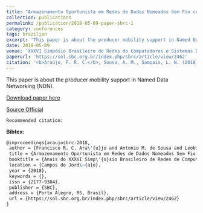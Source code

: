 ```yaml
---
title: "Armazenamento Oportunista em Redes de Dados Nomeados Sem Fio como Suporte à Mobilidade de Produtores"
collection: publications
permalink: /publication/2018-05-09-paper-sbrc-1
category: conferences
tags: brazilian
excerpt: 'This paper is about the producer mobility support in Named Data Networking (NDN).'
date: 2018-05-09
venue: 'XXXVI Simpósio Brasileiro de Redes de Computadores e Sistemas Distribuídos (SBRC)'
paperurl: 'https://sol.sbc.org.br/index.php/sbrc/article/view/2462'
citation: '<b>Araújo, F. R. C.</b>, Sousa, A. M., Sampaio, L. N. (2018). &quot;Armazenamento Oportunista em Redes de Dados Nomeados Sem Fio como Suporte à Mobilidade de Produtores.&quot; <i>In XXXVI Simpósio Brasileiro de Redes de Computadores e Sistemas Distribuídos (SBRC)</i>. Campos do Jordão, SP: SBC.'
---
```

This paper is about the producer mobility support in Named Data Networking (NDN).

[Download paper here](https://renato2012.github.io/files/2018-sbrc-1.pdf)

[Source Official](https://sol.sbc.org.br/index.php/sbrc/article/view/2462)

`Recommended citation:`

**Bibtex:**

```tex
@inproceedings{araujosbrc:2018,
 author = {Francisco R. C. Ara\'{u}jo and Antonio M. de Sousa and Leobino N. Sampaio},
 title = {Armazenamento Oportunista em Redes de Dados Nomeados Sem Fio como Suporte \`{a} Mobilidade de Produtores},
 booktitle = {Anais do XXXVI Simp\'{o}sio Brasileiro de Redes de Computadores e Sistemas Distribu\'{i}dos},
 location = {Campos do Jord\~{a}o},
 year = {2018},
 keywords = {},
 issn = {2177-9384},
 publisher = {SBC},
 address = {Porto Alegre, RS, Brasil},
 url = {https://sol.sbc.org.br/index.php/sbrc/article/view/2462}
}
```
